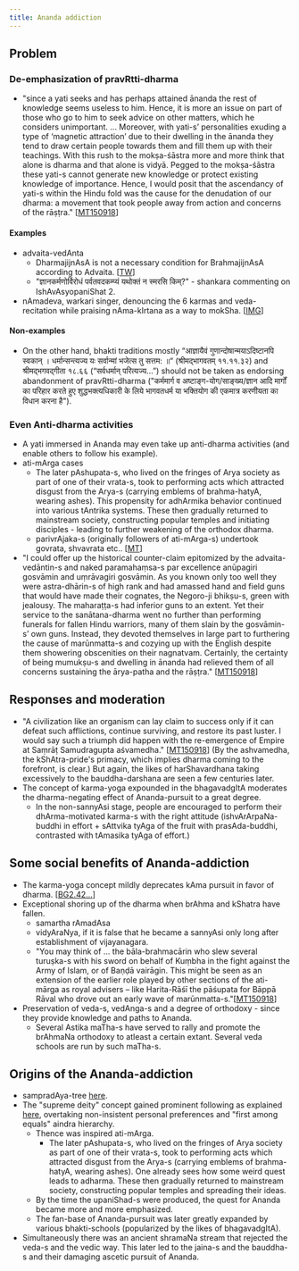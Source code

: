 ```yaml
---
title: Ananda addiction
---
```


## Problem
### De-emphasization of pravRtti-dharma
- "since a yati seeks and has perhaps attained ānanda the rest of knowledge seems useless to him. Hence, it is more an issue on part of those who go to him to seek advice on other matters, which he considers unimportant. ... Moreover, with yati-s’ personalities exuding a type of ‘magnetic attraction’ due to their dwelling in the ānanda they tend to draw certain people towards them and fill them up with their teachings. With this rush to the mokṣa-śāstra more and more think that alone is dharma and that alone is vidyā. Pegged to the mokṣa-śāstra these yati-s cannot generate new knowledge or protect existing knowledge of importance. Hence, I would posit that the ascendancy of yati-s within the Hindu fold was the cause for the denudation of our dharma: a movement that took people away from action and concerns of the rāṣṭra." \[[MT150918](https://manasataramgini.wordpress.com/2015/09/18/the-social-phantasmagorical-and-historical-journey/)\]

#### Examples
- advaita-vedAnta
    - DharmajijnAsA is not a necessary condition for BrahmajijnAsA according to Advaita. \[[TW](https://twitter.com/hsraghav/status/874091340153241600)\]
    - "ज्ञानकर्मणोर्विरोधं पर्वतवदकम्प्यं यथोक्तं न स्मरसि किम्?" \- shankara commenting on IshAvAsyopaniShat 2.
- nAmadeva, warkari singer, denouncing the 6 karmas and veda-recitation while praising nAma-kIrtana as a way to mokSha. \[[IMG](https://imgur.com/a/TJKcz)\]

#### Non-examples
- On the other hand, bhakti traditions mostly  “आज्ञायैवं गुणान्दोषान्मयाऽदिष्टानपि स्वकान् । धर्मान्सन्त्यज्य यः सर्वान्मां भजेत्स तु सत्तम: ॥“  (श्रीमद्भागवतम् ११.११.३२) and श्रीमद्भगवद्गीता १८.६६ (“सर्वधर्मान् परित्यज्य...”) should not be taken as endorsing abandonment of pravRtti-dharma ("कर्ममार्ग व अष्टाङ्ग-योग/साङ्ख्य/ज्ञान आदि मार्गों का परिहार करते हुए शुद्धभक्त्यधिकारी के लिये भागवतधर्म या भक्तियोग की एकमात्र करणीयता का विधान करना है").

### Even Anti-dharma activities
- A yati immersed in Ananda may even take up anti-dharma activities (and enable others to follow his example).
- ati-mArga cases
    - The later pAshupata-s, who lived on the fringes of Arya society as part of one of their vrata-s, took to performing acts which attracted disgust from the Arya-s (carrying emblems of brahma-hatyA, wearing ashes). This propensity for adhArmika behavior continued into various tAntrika systems. These then gradually returned to mainstream society, constructing popular temples and initiating disciples - leading to further weakening of the orthodox dharma.
    -  parivrAjaka-s (originally followers of ati-mArga-s) undertook govrata, shvavrata etc.. \[[MT](https://manasataramgini.wordpress.com/2009/06/06/the-two-lakulin-s-arya-and-yavana/)\]
- "I could offer up the historical counter-claim epitomized by the advaita-vedāntin-s and naked paramahaṃsa-s par excellence anūpagiri gosvāmin and uṃrāvagiri gosvāmin. As you known only too well they were astra-dhārin-s of high rank and had amassed hand and field guns that would have made their cognates, the Negoro-ji bhikṣu-s, green with jealousy. The maharaṭṭa-s had inferior guns to an extent. Yet their service to the sanātana-dharma went no further than performing funerals for fallen Hindu warriors, many of them slain by the gosvāmin-s’ own guns. Instead, they devoted themselves in large part to furthering the cause of marūnmatta-s and cozying up with the English despite them showering obscenities on their nagnatvam. Certainly, the certainty of being mumukṣu-s and dwelling in ānanda had relieved them of all concerns sustaining the ārya-patha and the rāṣṭra." \[[MT150918](https://manasataramgini.wordpress.com/2015/09/18/the-social-phantasmagorical-and-historical-journey/)\]

## Responses and moderation

- "A civilization like an organism can lay claim to success only if it can defeat such afflictions, continue surviving, and restore its past luster. I would say such a triumph did happen with the re-emergence of Empire at Saṃrāṭ Samudragupta aśvamedha." \[[MT150918](https://manasataramgini.wordpress.com/2015/09/18/the-social-phantasmagorical-and-historical-journey/)\] (By the ashvamedha, the kShAtra-pride's primacy, which implies dharma coming to the forefront, is clear.) But again, the likes of harShavardhana taking excessively to the bauddha-darshana are seen a few centuries later.
- The concept of karma-yoga expounded in the bhagavadgItA moderates the dharma-negating effect of Ananda-pursuit to a great degree.
    - In the non-sannyAsi stage, people are encouraged to perform their dhArma-motivated karma-s with the right attitude (ishvArArpaNa-buddhi in effort + sAttvika tyAga of the fruit with prasAda-buddhi, contrasted with tAmasika tyAga of effort.)

## Some social benefits of Ananda-addiction

- The karma-yoga concept mildly deprecates kAma pursuit in favor of dharma. \[[BG2.42...](https://agnimaan.wordpress.com/2017/06/13/how-much-does-bg-2-42-2-46-subvert-pravrtti-dharma/)\]
- Exceptional shoring up of the dharma when brAhma and kShatra have fallen.
    - samartha rAmadAsa
    - vidyAraNya, if it is false that he became a sannyAsi only long after establishment of vijayanagara.
    - "You may think of ... the bāla-brahmacārin who slew several turuṣka-s with his sword on behalf of Kuṃbha in the fight against the Army of Islam, or of Baṇḍā vairāgin. This might be seen as an extension of the earlier role played by other sections of the ati-mārga as royal advisers – like Harita-Rāśī the pāśupata for Bāppā Rāval who drove out an early wave of marūnmatta-s."\[[MT150918](https://manasataramgini.wordpress.com/2015/09/18/the-social-phantasmagorical-and-historical-journey/)\]
- Preservation of veda-s, vedAnga-s and a degree of orthodoxy  - since they provide knowledge and paths to Ananda.
    - Several Astika maTha-s have served to rally and promote the brAhmaNa orthodoxy to atleast a certain extant. Several veda schools are run by such maTha-s.

## Origins of the Ananda-addiction

- sampradAya-tree [here](https://drive.mindmup.com/map/16ppMA800tNBLadefIeUxO-vAXP98Pk8A).
- The "supreme deity" concept gained prominent following as explained [here](../devaH/index/), overtaking non-insistent personal preferences and "first among equals" aindra hierarchy.
    - Thence was inspired ati-mArga.
        - The later pAshupata-s, who lived on the fringes of Arya society as part of one of their vrata-s, took to performing acts which attracted disgust from the Arya-s (carrying emblems of brahma-hatyA, wearing ashes). One already sees how some weird quest leads to adharma. These then gradually returned to mainstream society, constructing popular temples and spreading their ideas.
    - By the time the upaniShad-s were produced, the quest for Ananda became more and more emphasized.
    - The fan-base of Ananda-pursuit was later greatly expanded by various bhakti-schools (popularized by the likes of bhagavadgItA).
- Simultaneously there was an ancient shramaNa stream that rejected the veda-s and the vedic way. This later led to the jaina-s and the bauddha-s and their damaging ascetic pursuit of Ananda.

